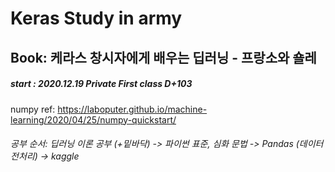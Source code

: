Keras Study in army
===
Book: 케라스 창시자에게 배우는 딥러닝 - 프랑소와 숄레
----------
##### start : 2020.12.19 Private First class D+103
numpy ref: https://laboputer.github.io/machine-learning/2020/04/25/numpy-quickstart/  

###### 공부 순서: 딥러닝 이론 공부 (+밑바닥) -> 파이썬 표준, 심화 문법 -> Pandas (데이터 전처리) -> kaggle
